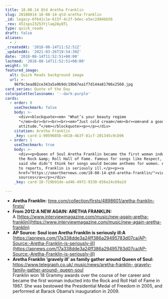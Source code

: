 ```yaml
---
title: 18.08.14 Qtd Aretha Franklin
slug: 20180814-18-08-14-qtd-aretha-franklin
_id: legacy-6f641c1e-615f-4c2f-bdec-e5ec2d84bb56
_rev: 45Isps23253Yjlaq2AyQTL
type: quick_reads
draft: false
aliases:
  - /
_createdAt: '2018-08-14T11:52:51Z'
_updatedAt: '2021-03-26T19:54:39Z'
date: '2018-08-14T11:52:51+00:00'
lastmod: '2018-08-14T11:52:51+00:00'
weight: 50
featured_image:
  alt: Quick Reads background image
  url: >-
    96f9c3ead82ce343a5a9b9dc19b67ea1f7d144a81706x2560.jpg
card_series: Quote of the Day
colorpaletteclassname: '--dark-purple'
cards:
  - order: 0
    useCheckmark: false
    body: >-
      <div><blockquote><em> "What’s your beauty regime
      "</em><br><br><br><br><em>“Just cold cream</em><br><em>and a good
      attitude.”</em></blockquote><p></p></div>
    citation: Aretha Franklin
    _key: card-1-9059685b-d418-4b3f-81cf-201345c9cb96
  - order: 1
    useCheckmark: true
    body: >-
      <div><p>Queen of Soul Aretha Franklin became the first woman inducted into
      the Rock &amp; Roll Hall of Fame. Famous for songs like Respect, Franklin
      said she didn’t think her songs would become anthems for women. According
      to reports, Franklin is seriously ill.</p><p><a
      href="https://smarthernews.com/18-08-14-qtd-aretha-franklin/">view
      sources</a></p></div>
    _key: card-10-719b91de-ad46-49f2-9330-656e24c69a2d

---
```

* **Aretha Franklin:** [time.com/collection/firsts/4898601/aretha-franklin-firsts/](http://time.com/collection/firsts/4898601/aretha-franklin-firsts/)
* **From 2012:A NEW AGAIN: ARETHA FRANKLIN:**  
A [https://www.interviewmagazine.com/music/new-again-aretha-franklin](https://www.interviewmagazine.com/music/new-again-aretha-franklin)
* **AP Source: Soul icon Aretha Franklin is seriously ill:A**  
[https://apnews.com/17a338dde3a24ff386a29495783d07ca/AP-Source:-Aretha-Franklin-is-seriously-ill](https://apnews.com/17a338dde3a24ff386a29495783d07ca/AP-Source:-Aretha-Franklin-is-seriously-ill)
* **Aretha Franklin ‘gravely ill’ as family gather around Queen of Soul:**  
[https://www.telegraph.co.uk/ music/news/aretha-franklin- gravely-family-gather-around- queen-soul](https://www.telegraph.co.uk/)  
Franklin won 18 Grammy awards over the course of her career and became the first woman inducted into the Rock and Roll Hall of Fame in 1987. She was bestowed the Presidential Medal of Freedom in 2005, and performed at Barack Obama’s inauguration in 2009.